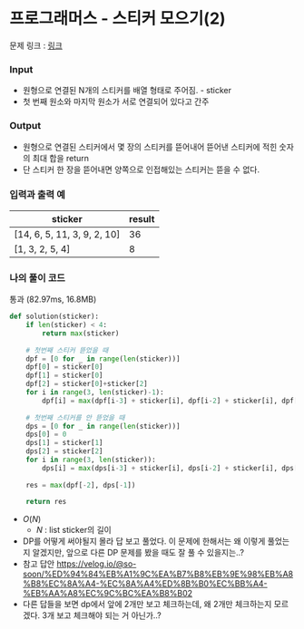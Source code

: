# 프로그래머스 - 스티커 모으기(2)

문제 링크 : [링크](https://school.programmers.co.kr/learn/courses/30/lessons/12971)<br>


### **Input**
- 원형으로 연결된 N개의 스티커를 배열 형태로 주어짐. - sticker  
- 첫 번째 원소와 마지막 원소가 서로 연결되어 있다고 간주

### **Output**
- 원형으로 연결된 스티커에서 몇 장의 스티커를 뜯어내어 뜯어낸 스티커에 적힌 숫자의 최대 합을 return
- 단 스티커 한 장을 뜯어내면 양쪽으로 인접해있는 스티커는 뜯을 수 없다. 

### **입력과 출력 예**
| sticker| result |
|------|--------|
| [14, 6, 5, 11, 3, 9, 2, 10] | 36 |
| [1, 3, 2, 5, 4] | 8 |


### **나의 풀이 코드**
통과 (82.97ms, 16.8MB)
```python
def solution(sticker):
    if len(sticker) < 4:
        return max(sticker)
    
    # 첫번째 스티커 뜯었을 때
    dpf = [0 for _ in range(len(sticker))]
    dpf[0] = sticker[0]
    dpf[1] = sticker[0]
    dpf[2] = sticker[0]+sticker[2]
    for i in range(3, len(sticker)-1):
        dpf[i] = max(dpf[i-3] + sticker[i], dpf[i-2] + sticker[i], dpf[i-1])
    
    # 첫번째 스티커를 안 뜯었을 때    
    dps = [0 for _ in range(len(sticker))]
    dps[0] = 0
    dps[1] = sticker[1]
    dps[2] = sticker[2]
    for i in range(3, len(sticker)):
        dps[i] = max(dps[i-3] + sticker[i], dps[i-2] + sticker[i], dps[i-1])
    
    res = max(dpf[-2], dps[-1])
    
    return res
```
- $O(N)$<br>
  - $N$ : list sticker의 길이
- DP를 어떻게 써야될지 몰라 답 보고 풀었다. 이 문제에 한해서는 왜 이렇게 풀었는지 알겠지만, 앞으로 다른 DP 문제를 봤을 때도 잘 풀 수 있을지는..? 
- 참고 답안 https://velog.io/@so-soon/%ED%94%84%EB%A1%9C%EA%B7%B8%EB%9E%98%EB%A8%B8%EC%8A%A4-%EC%8A%A4%ED%8B%B0%EC%BB%A4-%EB%AA%A8%EC%9C%BC%EA%B8%B02
- 다른 답들을 보면 dp에서 앞에 2개만 보고 체크하는데, 왜 2개만 체크하는지 모르겠다. 3개 보고 체크해야 되는 거 아닌가..? 